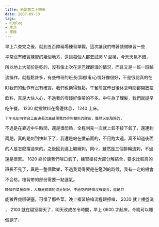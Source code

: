 ```yaml
---
title: 新訓第二十四天
date: 2007-09-30
tags:
- KDBlog
- 生活
- 軍隊
---
```

早上六查完之後，就到五百障礙場練習單戰，這次讓我們帶著裝備練習一些

平常沒有確實練習的幾個地方，還讓每個人都去試爬  V 型梯，今天天氣不錯，

所以地上大部份是乾的，沒有像上次在泥巴裡翻滾的情況，而且又是一班一班輪

流操作，就輕鬆許多，有些帶班的班長<hide>(郭郁甫)</hide>心情好像很好，不是很認真的在

盯我們的動作有沒有確實，我們也樂得輕鬆。午餐前宣佈日後休息時間都開放投

飲料，真是大快人心，不過我的零錢好像帶的不多。中午為了理髮，我們就提早

吃午餐， 1230 就投飲料在旁邊休息， 1240 上床。

    下午先到司令台上由連長沈嘉益帶我們排刺槍術的隊形，雖然天氣陰陰的，

不過是在靠近中午時間，還是很悶熱，全程刺完一次就上氣不接下氣了，還連刺

兩趟，真的是刺到快趴下了，我還是站在蠻前面的，不用跑太遠，真不知道後面

的人是怎麼撐過來的。之後回到連上繼續刺，冏rz，雖然是三個排輪流刺，不過

還是很累。 1620 終於讓我們喘口氣了，練習槍枝大部分解結合，要求比較高的

班長不見了，真是一整個歡樂，不過我覺得要是在鑑測的時候，我有一定的機會

不合格，槍背帶的部份需要一點運氣。

    晚餐的菜量爆多，大概是前面的沒分配好，不過吃的時間沒有變長，還是只

能狼吞虎嚥硬塞，可惜了那些菜。晚上複習驗槍流程跟擦槍， 2030 就上樓盥洗

， 2100 就在寢室聊天了，明天改成冬令時間，早上 0600 才起床，今晚可以睡

個飽了。

